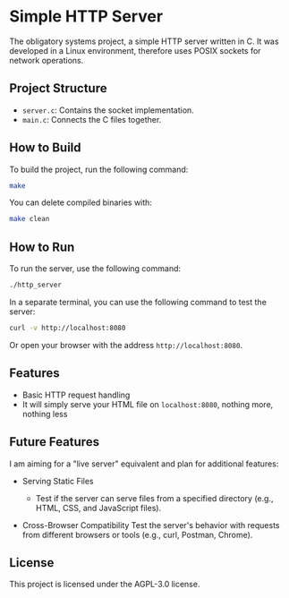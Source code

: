 # Simple HTTP Server

The obligatory systems project, a simple HTTP server written in C.
It was developed in a Linux environment, therefore uses POSIX sockets for network operations.

## Project Structure

- `server.c`: Contains the socket implementation.
- `main.c`: Connects the C files together.

## How to Build

To build the project, run the following command:

```sh
make
```

You can delete compiled binaries with:

```sh
make clean
```

## How to Run

To run the server, use the following command:

```sh
./http_server
```

In a separate terminal, you can use the following command to test the server:

```sh
curl -v http://localhost:8080
```

Or open your browser with the address `http://localhost:8080`.

## Features

- Basic HTTP request handling
- It will simply serve your HTML file on `localhost:8080`, nothing more, nothing less

## Future Features

I am aiming for a "live server" equivalent and plan for additional features:

- Serving Static Files
  - Test if the server can serve files from a specified directory (e.g., HTML, CSS, and JavaScript files).

- Cross-Browser Compatibility
Test the server's behavior with requests from different browsers or tools (e.g., curl, Postman, Chrome).


## License

This project is licensed under the AGPL-3.0 license.
